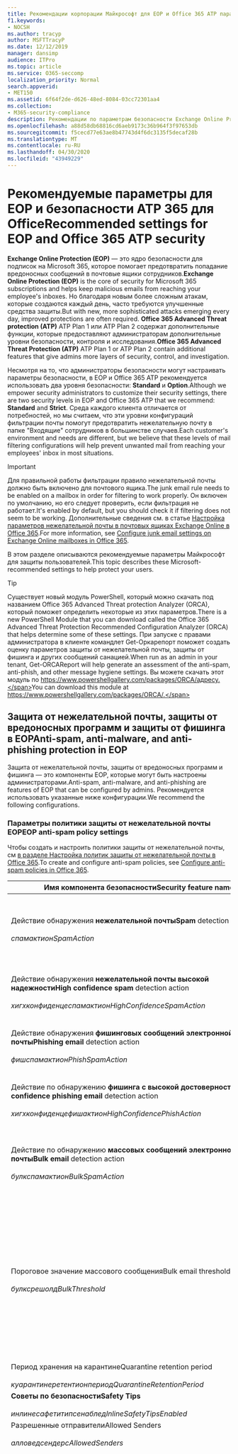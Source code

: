 ```yaml
---
title: Рекомендации корпорации Майкрософт для EOP и Office 365 ATP параметры безопасности, рекомендации, инфраструктура политики отправителей, создание отчетов о сообщениях на основе домена и соответствие, DomainKeys identified mail идентифицированные сообщения, действия, как работает, базовые показатели безопасности, базовые показатели для EOP, базовые показатели для ATP, Setup ATP, Настройка EOP, Настройка ATP, Настройка EOP, Настройка безопасности
f1.keywords:
- NOCSH
ms.author: tracyp
author: MSFTTracyP
ms.date: 12/12/2019
manager: dansimp
audience: ITPro
ms.topic: article
ms.service: O365-seccomp
localization_priority: Normal
search.appverid:
- MET150
ms.assetid: 6f64f2de-d626-48ed-8084-03cc72301aa4
ms.collection:
- M365-security-compliance
description: Рекомендации по параметрам безопасности Exchange Online Protection (EOP) и Advanced Threat protection (ATP) Каковы текущие рекомендации по стандартной защите? Что следует использовать, если требуется более высокий ранг? И какие дополнительные возможности вы получаете, если вы также используете Advanced Threat protection (ATP)?
ms.openlocfilehash: a88d58db68816cd6aeb9173c36b964f3f97653db
ms.sourcegitcommit: f5cecd77e63ae8b47743d4f6dc3135f5decaf28b
ms.translationtype: MT
ms.contentlocale: ru-RU
ms.lasthandoff: 04/30/2020
ms.locfileid: "43949229"
---
```

# <a name="recommended-settings-for-eop-and-office-365-atp-security"></a><span data-ttu-id="e31e0-106">Рекомендуемые параметры для EOP и безопасности ATP 365 для Office</span><span class="sxs-lookup"><span data-stu-id="e31e0-106">Recommended settings for EOP and Office 365 ATP security</span></span>

<span data-ttu-id="e31e0-107">**Exchange Online Protection (EOP)** — это ядро безопасности для подписок на Microsoft 365, которое помогает предотвратить попадание вредоносных сообщений в почтовые ящики сотрудников.</span><span class="sxs-lookup"><span data-stu-id="e31e0-107">**Exchange Online Protection (EOP)** is the core of security for Microsoft 365 subscriptions and helps keep malicious emails from reaching your employee's inboxes.</span></span> <span data-ttu-id="e31e0-108">Но благодаря новым более сложным атакам, которые создаются каждый день, часто требуются улучшенные средства защиты.</span><span class="sxs-lookup"><span data-stu-id="e31e0-108">But with new, more sophisticated attacks emerging every day, improved protections are often required.</span></span> <span data-ttu-id="e31e0-109">**Office 365 Advanced Threat protection (ATP)** ATP Plan 1 или ATP Plan 2 содержат дополнительные функции, которые предоставляют администраторам дополнительные уровни безопасности, контроля и исследования.</span><span class="sxs-lookup"><span data-stu-id="e31e0-109">**Office 365 Advanced Threat Protection (ATP)** ATP Plan 1 or ATP Plan 2 contain additional features that give admins more layers of security, control, and investigation.</span></span>

<span data-ttu-id="e31e0-110">Несмотря на то, что администраторы безопасности могут настраивать параметры безопасности, в EOP и Office 365 ATP рекомендуется использовать два уровня безопасности: **Standard** и **Option**.</span><span class="sxs-lookup"><span data-stu-id="e31e0-110">Although we empower security administrators to customize their security settings, there are two security levels in EOP and Office 365 ATP that we recommend: **Standard** and **Strict**.</span></span> <span data-ttu-id="e31e0-111">Среда каждого клиента отличается от потребностей, но мы считаем, что эти уровни конфигураций фильтрации почты помогут предотвратить нежелательную почту в папке "Входящие" сотрудников в большинстве случаев.</span><span class="sxs-lookup"><span data-stu-id="e31e0-111">Each customer's environment and needs are different, but we believe that these levels of mail filtering configurations will help prevent unwanted mail from reaching your employees' inbox in most situations.</span></span>

> [!IMPORTANT]
> <span data-ttu-id="e31e0-112">Для правильной работы фильтрации правило нежелательной почты должно быть включено для почтового ящика.</span><span class="sxs-lookup"><span data-stu-id="e31e0-112">The junk email rule needs to be enabled on a mailbox in order for filtering to work properly.</span></span> <span data-ttu-id="e31e0-113">Он включен по умолчанию, но его следует проверить, если фильтрация не работает.</span><span class="sxs-lookup"><span data-stu-id="e31e0-113">It's enabled by default, but you should check it if filtering does not seem to be working.</span></span> <span data-ttu-id="e31e0-114">Дополнительные сведения см. в статье [Настройка параметров нежелательной почты в почтовых ящиках Exchange Online в Office 365](configure-junk-email-settings-on-exo-mailboxes.md).</span><span class="sxs-lookup"><span data-stu-id="e31e0-114">For more information, see [Configure junk email settings on Exchange Online mailboxes in Office 365](configure-junk-email-settings-on-exo-mailboxes.md).</span></span>

<span data-ttu-id="e31e0-115">В этом разделе описываются рекомендуемые параметры Майкрософт для защиты пользователей.</span><span class="sxs-lookup"><span data-stu-id="e31e0-115">This topic describes these Microsoft-recommended settings to help protect your users.</span></span>

> [!TIP]
> <span data-ttu-id="e31e0-116">Существует новый модуль PowerShell, который можно скачать под названием Office 365 Advanced Threat protection Analyzer (ORCA), который поможет определить некоторые из этих параметров.</span><span class="sxs-lookup"><span data-stu-id="e31e0-116">There is a new PowerShell Module that you can download called the Office 365 Advanced Threat Protection Recommended Configuration Analyzer (ORCA) that helps determine some of these settings.</span></span> <span data-ttu-id="e31e0-117">При запуске с правами администратора в клиенте командлет Get-Оркарепорт поможет создать оценку параметров защиты от нежелательной почты, защиты от фишинга и других сообщений санацией.</span><span class="sxs-lookup"><span data-stu-id="e31e0-117">When run as an admin in your tenant, Get-ORCAReport will help generate an assessment of the anti-spam, anti-phish, and other message hygiene settings.</span></span> <span data-ttu-id="e31e0-118">Вы можете скачать этот модуль по https://www.powershellgallery.com/packages/ORCA/адресу.</span><span class="sxs-lookup"><span data-stu-id="e31e0-118">You can download this module at https://www.powershellgallery.com/packages/ORCA/.</span></span>

## <a name="anti-spam-anti-malware-and-anti-phishing-protection-in-eop"></a><span data-ttu-id="e31e0-119">Защита от нежелательной почты, защиты от вредоносных программ и защиты от фишинга в EOP</span><span class="sxs-lookup"><span data-stu-id="e31e0-119">Anti-spam, anti-malware, and anti-phishing protection in EOP</span></span>

<span data-ttu-id="e31e0-120">Защита от нежелательной почты, защиты от вредоносных программ и фишинга — это компоненты EOP, которые могут быть настроены администраторами.</span><span class="sxs-lookup"><span data-stu-id="e31e0-120">Anti-spam, anti-malware, and anti-phishing are features of EOP that can be configured by admins.</span></span> <span data-ttu-id="e31e0-121">Рекомендуется использовать указанные ниже конфигурации.</span><span class="sxs-lookup"><span data-stu-id="e31e0-121">We recommend the following configurations.</span></span>

### <a name="eop-anti-spam-policy-settings"></a><span data-ttu-id="e31e0-122">Параметры политики защиты от нежелательной почты EOP</span><span class="sxs-lookup"><span data-stu-id="e31e0-122">EOP anti-spam policy settings</span></span>

<span data-ttu-id="e31e0-123">Чтобы создать и настроить политики защиты от нежелательной почты, см [в разделе Настройка политик защиты от нежелательной почты в Office 365](configure-your-spam-filter-policies.md).</span><span class="sxs-lookup"><span data-stu-id="e31e0-123">To create and configure anti-spam policies, see [Configure anti-spam policies in Office 365](configure-your-spam-filter-policies.md).</span></span>

|<span data-ttu-id="e31e0-124">Имя компонента безопасности</span><span class="sxs-lookup"><span data-stu-id="e31e0-124">Security feature name</span></span>|<span data-ttu-id="e31e0-125">Standard</span><span class="sxs-lookup"><span data-stu-id="e31e0-125">Standard</span></span>|<span data-ttu-id="e31e0-126">Жестк</span><span class="sxs-lookup"><span data-stu-id="e31e0-126">Strict</span></span>|<span data-ttu-id="e31e0-127">Comment</span><span class="sxs-lookup"><span data-stu-id="e31e0-127">Comment</span></span>|
|---|---|---|---|
|<span data-ttu-id="e31e0-128">Действие обнаружения **нежелательной почты**</span><span class="sxs-lookup"><span data-stu-id="e31e0-128">**Spam** detection action</span></span> <br/><br/> <span data-ttu-id="e31e0-129">_спамактион_</span><span class="sxs-lookup"><span data-stu-id="e31e0-129">_SpamAction_</span></span>|<span data-ttu-id="e31e0-130">**Переместить сообщение в папку "Нежелательная почта"**</span><span class="sxs-lookup"><span data-stu-id="e31e0-130">**Move message to Junk Email folder**</span></span> <br/><br/> `MoveToJmf`|<span data-ttu-id="e31e0-131">**Отправить сообщение на карантин**</span><span class="sxs-lookup"><span data-stu-id="e31e0-131">**Quarantine message**</span></span> <br/><br/> `Quarantine`||
|<span data-ttu-id="e31e0-132">Действие обнаружения **нежелательной почты высокой надежности**</span><span class="sxs-lookup"><span data-stu-id="e31e0-132">**High confidence spam** detection action</span></span> <br/><br/> <span data-ttu-id="e31e0-133">_хигхконфиденцеспамактион_</span><span class="sxs-lookup"><span data-stu-id="e31e0-133">_HighConfidenceSpamAction_</span></span>|<span data-ttu-id="e31e0-134">**Отправить сообщение на карантин**</span><span class="sxs-lookup"><span data-stu-id="e31e0-134">**Quarantine message**</span></span> <br/><br/> `Quarantine`|<span data-ttu-id="e31e0-135">**Отправить сообщение на карантин**</span><span class="sxs-lookup"><span data-stu-id="e31e0-135">**Quarantine message**</span></span> <br/><br/> `Quarantine`||
|<span data-ttu-id="e31e0-136">Действие обнаружения **фишинговых сообщений электронной почты**</span><span class="sxs-lookup"><span data-stu-id="e31e0-136">**Phishing email** detection action</span></span> <br/><br/> <span data-ttu-id="e31e0-137">_фишспамактион_</span><span class="sxs-lookup"><span data-stu-id="e31e0-137">_PhishSpamAction_</span></span>|<span data-ttu-id="e31e0-138">**Отправить сообщение на карантин**</span><span class="sxs-lookup"><span data-stu-id="e31e0-138">**Quarantine message**</span></span> <br/><br/> `Quarantine`|<span data-ttu-id="e31e0-139">**Отправить сообщение на карантин**</span><span class="sxs-lookup"><span data-stu-id="e31e0-139">**Quarantine message**</span></span> <br/><br/> `Quarantine`||
|<span data-ttu-id="e31e0-140">Действие по обнаружению **фишинга с высокой достоверностью**</span><span class="sxs-lookup"><span data-stu-id="e31e0-140">**High confidence phishing email** detection action</span></span> <br/><br/> <span data-ttu-id="e31e0-141">_хигхконфиденцефишактион_</span><span class="sxs-lookup"><span data-stu-id="e31e0-141">_HighConfidencePhishAction_</span></span>|<span data-ttu-id="e31e0-142">**Отправить сообщение на карантин**</span><span class="sxs-lookup"><span data-stu-id="e31e0-142">**Quarantine message**</span></span> <br/><br/> `Quarantine`|<span data-ttu-id="e31e0-143">**Отправить сообщение на карантин**</span><span class="sxs-lookup"><span data-stu-id="e31e0-143">**Quarantine message**</span></span> <br/><br/> `Quarantine`||
|<span data-ttu-id="e31e0-144">Действие по обнаружению **массовых сообщений электронной почты**</span><span class="sxs-lookup"><span data-stu-id="e31e0-144">**Bulk email** detection action</span></span> <br/><br/> <span data-ttu-id="e31e0-145">_булкспамактион_</span><span class="sxs-lookup"><span data-stu-id="e31e0-145">_BulkSpamAction_</span></span>|<span data-ttu-id="e31e0-146">**Переместить сообщение в папку "Нежелательная почта"**</span><span class="sxs-lookup"><span data-stu-id="e31e0-146">**Move message to Junk Email folder**</span></span> <br/><br/> `MoveToJmf`|<span data-ttu-id="e31e0-147">**Отправить сообщение на карантин**</span><span class="sxs-lookup"><span data-stu-id="e31e0-147">**Quarantine message**</span></span> <br/><br/> `Quarantine`||
|<span data-ttu-id="e31e0-148">Пороговое значение массового сообщения</span><span class="sxs-lookup"><span data-stu-id="e31e0-148">Bulk email threshold</span></span> <br/><br/> <span data-ttu-id="e31e0-149">_булксрешолд_</span><span class="sxs-lookup"><span data-stu-id="e31e0-149">_BulkThreshold_</span></span>|<span data-ttu-id="e31e0-150">6 </span><span class="sxs-lookup"><span data-stu-id="e31e0-150">6</span></span>|<span data-ttu-id="e31e0-151">4 </span><span class="sxs-lookup"><span data-stu-id="e31e0-151">4</span></span>|<span data-ttu-id="e31e0-152">Значение по умолчанию в настоящий момент равно 7, но рекомендуется изменить его на 6.</span><span class="sxs-lookup"><span data-stu-id="e31e0-152">The default value is currently 7, but we recommend that you change it to 6.</span></span> <span data-ttu-id="e31e0-153">Дополнительные сведения см. [в статье уровень жалоб (BCL) в Office 365](bulk-complaint-level-values.md).</span><span class="sxs-lookup"><span data-stu-id="e31e0-153">For details, see [Bulk complaint level (BCL) in Office 365](bulk-complaint-level-values.md).</span></span>|
|<span data-ttu-id="e31e0-154">Период хранения на карантине</span><span class="sxs-lookup"><span data-stu-id="e31e0-154">Quarantine retention period</span></span> <br/><br/> <span data-ttu-id="e31e0-155">_куарантинеретентионпериод_</span><span class="sxs-lookup"><span data-stu-id="e31e0-155">_QuarantineRetentionPeriod_</span></span>|<span data-ttu-id="e31e0-156">30 дней</span><span class="sxs-lookup"><span data-stu-id="e31e0-156">30 days</span></span>|<span data-ttu-id="e31e0-157">30 дней</span><span class="sxs-lookup"><span data-stu-id="e31e0-157">30 days</span></span>||
|<span data-ttu-id="e31e0-158">**Советы по безопасности**</span><span class="sxs-lookup"><span data-stu-id="e31e0-158">**Safety Tips**</span></span> <br/><br/> <span data-ttu-id="e31e0-159">_инлинесафетитипсенаблед_</span><span class="sxs-lookup"><span data-stu-id="e31e0-159">_InlineSafetyTipsEnabled_</span></span>|<span data-ttu-id="e31e0-160">Вкл.</span><span class="sxs-lookup"><span data-stu-id="e31e0-160">On</span></span> <br/><br/> `$true`|<span data-ttu-id="e31e0-161">Вкл.</span><span class="sxs-lookup"><span data-stu-id="e31e0-161">On</span></span> <br/><br/> `$true`||
|<span data-ttu-id="e31e0-162">Разрешенные отправители</span><span class="sxs-lookup"><span data-stu-id="e31e0-162">Allowed Senders</span></span> <br/><br/> <span data-ttu-id="e31e0-163">_алловедсендерс_</span><span class="sxs-lookup"><span data-stu-id="e31e0-163">_AllowedSenders_</span></span>|<span data-ttu-id="e31e0-164">Нет</span><span class="sxs-lookup"><span data-stu-id="e31e0-164">None</span></span>|<span data-ttu-id="e31e0-165">Нет</span><span class="sxs-lookup"><span data-stu-id="e31e0-165">None</span></span>||
|<span data-ttu-id="e31e0-166">Допустимые домены отправителей</span><span class="sxs-lookup"><span data-stu-id="e31e0-166">Allowed Sender Domains</span></span> <br/><br/> <span data-ttu-id="e31e0-167">_алловедсендердомаинс_</span><span class="sxs-lookup"><span data-stu-id="e31e0-167">_AllowedSenderDomains_</span></span>|<span data-ttu-id="e31e0-168">Нет</span><span class="sxs-lookup"><span data-stu-id="e31e0-168">None</span></span>|<span data-ttu-id="e31e0-169">Нет</span><span class="sxs-lookup"><span data-stu-id="e31e0-169">None</span></span>|<span data-ttu-id="e31e0-170">Добавление доменов, которым вы владеете (также известными как _обслуживаемые домены_), в список разрешенных отправителей не требуется.</span><span class="sxs-lookup"><span data-stu-id="e31e0-170">Adding domains that you own (also known as _accepted domains_) to the allowed senders list is not required.</span></span> <span data-ttu-id="e31e0-171">На самом деле он считается высоким риском, так как создает возможности для неудачных субъектов, чтобы отправлять вам сообщения, которые в противном случае будут отфильтровать. Используйте [логику подделки](learn-about-spoof-intelligence.md) в центре безопасности & соответствия требованиям на странице **Параметры защиты от нежелательной почты** , чтобы просмотреть всех отправителей, которые подделывать адреса электронной почты отправителя в доменах электронной почты организации или подделывать адреса электронной почты отправителя во внешних доменах.</span><span class="sxs-lookup"><span data-stu-id="e31e0-171">In fact, it's considered high risk since it creates opportunities for bad actors to send you mail that would otherwise be filtered out. Use [spoof intelligence](learn-about-spoof-intelligence.md) in the Security & Compliance Center on the **Anti-spam settings** page to review all senders who are spoofing sender email addresses in your organization's email domains or spoofing sender email addresses in external domains.</span></span>|
|<span data-ttu-id="e31e0-172">Заблокированные отправители</span><span class="sxs-lookup"><span data-stu-id="e31e0-172">Blocked Senders</span></span> <br/><br/> <span data-ttu-id="e31e0-173">_блоккедсендерс_</span><span class="sxs-lookup"><span data-stu-id="e31e0-173">_BlockedSenders_</span></span>|<span data-ttu-id="e31e0-174">Нет</span><span class="sxs-lookup"><span data-stu-id="e31e0-174">None</span></span>|<span data-ttu-id="e31e0-175">Нет</span><span class="sxs-lookup"><span data-stu-id="e31e0-175">None</span></span>||
|<span data-ttu-id="e31e0-176">Заблокированные домены отправителей</span><span class="sxs-lookup"><span data-stu-id="e31e0-176">Blocked Sender Domains</span></span> <br/><br/> <span data-ttu-id="e31e0-177">_блоккедсендердомаинс_</span><span class="sxs-lookup"><span data-stu-id="e31e0-177">_BlockedSenderDomains_</span></span>|<span data-ttu-id="e31e0-178">Нет</span><span class="sxs-lookup"><span data-stu-id="e31e0-178">None</span></span>|<span data-ttu-id="e31e0-179">Нет</span><span class="sxs-lookup"><span data-stu-id="e31e0-179">None</span></span>||
|<span data-ttu-id="e31e0-180">**Включить уведомления пользователя о нежелательной почте**</span><span class="sxs-lookup"><span data-stu-id="e31e0-180">**Enable end-user spam notifications**</span></span> <br/><br/> <span data-ttu-id="e31e0-181">_енаблиндусерспамнотификатионс_</span><span class="sxs-lookup"><span data-stu-id="e31e0-181">_EnableEndUserSpamNotifications_</span></span>|<span data-ttu-id="e31e0-182">Включена</span><span class="sxs-lookup"><span data-stu-id="e31e0-182">Enabled</span></span> <br/><br/> `$true`|<span data-ttu-id="e31e0-183">Включена</span><span class="sxs-lookup"><span data-stu-id="e31e0-183">Enabled</span></span> <br/><br/> `$true`||
|<span data-ttu-id="e31e0-184">**Отправлять уведомления пользователя о нежелательной почте каждые (дн.)**</span><span class="sxs-lookup"><span data-stu-id="e31e0-184">**Send end-user spam notifications every (days)**</span></span> <br/><br/> <span data-ttu-id="e31e0-185">_ендусерспамнотификатионфрекуенци_</span><span class="sxs-lookup"><span data-stu-id="e31e0-185">_EndUserSpamNotificationFrequency_</span></span>|<span data-ttu-id="e31e0-186">за 3 дня;</span><span class="sxs-lookup"><span data-stu-id="e31e0-186">3 days</span></span>|<span data-ttu-id="e31e0-187">за 3 дня;</span><span class="sxs-lookup"><span data-stu-id="e31e0-187">3 days</span></span>||
|<span data-ttu-id="e31e0-188">**Нежелательная почта**</span><span class="sxs-lookup"><span data-stu-id="e31e0-188">**Spam ZAP**</span></span> <br/><br/> <span data-ttu-id="e31e0-189">_спамзапенаблед_</span><span class="sxs-lookup"><span data-stu-id="e31e0-189">_SpamZapEnabled_</span></span>|<span data-ttu-id="e31e0-190">Включена</span><span class="sxs-lookup"><span data-stu-id="e31e0-190">Enabled</span></span> <br/><br/> `$true`|<span data-ttu-id="e31e0-191">Включена</span><span class="sxs-lookup"><span data-stu-id="e31e0-191">Enabled</span></span> <br/><br/> `$true`||
|<span data-ttu-id="e31e0-192">**Фишинг ZAP**</span><span class="sxs-lookup"><span data-stu-id="e31e0-192">**Phish ZAP**</span></span> <br/><br/> <span data-ttu-id="e31e0-193">_фишзапенаблед_</span><span class="sxs-lookup"><span data-stu-id="e31e0-193">_PhishZapEnabled_</span></span>|<span data-ttu-id="e31e0-194">Включена</span><span class="sxs-lookup"><span data-stu-id="e31e0-194">Enabled</span></span> <br/><br/> `$true`|<span data-ttu-id="e31e0-195">Включена</span><span class="sxs-lookup"><span data-stu-id="e31e0-195">Enabled</span></span> <br/><br/> `$true`||
|<span data-ttu-id="e31e0-196">_маркасспамбулкмаил_</span><span class="sxs-lookup"><span data-stu-id="e31e0-196">_MarkAsSpamBulkMail_</span></span>|<span data-ttu-id="e31e0-197">Вкл.</span><span class="sxs-lookup"><span data-stu-id="e31e0-197">On</span></span>|<span data-ttu-id="e31e0-198">Вкл.</span><span class="sxs-lookup"><span data-stu-id="e31e0-198">On</span></span>|<span data-ttu-id="e31e0-199">Этот параметр доступен только в PowerShell.</span><span class="sxs-lookup"><span data-stu-id="e31e0-199">This setting is only available in PowerShell.</span></span>|

<span data-ttu-id="e31e0-200">В политиках защиты от нежелательной почты можно использовать несколько дополнительных параметров расширенного фильтра нежелательной почты.</span><span class="sxs-lookup"><span data-stu-id="e31e0-200">There are several other Advanced Spam Filter (ASF) settings in anti-spam policies that are in the process of being deprecated.</span></span> <span data-ttu-id="e31e0-201">Дополнительные сведения о временных шкалах для амортизации этих функций будут общаться за пределом этой темы.</span><span class="sxs-lookup"><span data-stu-id="e31e0-201">More information on the timelines for the depreciation of these features will be communicated outside of this topic.</span></span>

<span data-ttu-id="e31e0-202">Рекомендуется **отключить эти параметры ASF** для **стандартных** и **ограниченных** уровней.</span><span class="sxs-lookup"><span data-stu-id="e31e0-202">We recommend that you turn these ASF settings **Off** for both **Standard** and **Strict** levels.</span></span> <span data-ttu-id="e31e0-203">Дополнительные сведения о параметрах ASF приведены [в разделе Advanced спам Filtering (ASF) в Office 365](advanced-spam-filtering-asf-options.md).</span><span class="sxs-lookup"><span data-stu-id="e31e0-203">For more information about ASF settings, see [Advanced Spam Filter (ASF) settings in Office 365](advanced-spam-filtering-asf-options.md).</span></span>

|<span data-ttu-id="e31e0-204">Имя компонента безопасности</span><span class="sxs-lookup"><span data-stu-id="e31e0-204">Security feature name</span></span>|<span data-ttu-id="e31e0-205">Comments</span><span class="sxs-lookup"><span data-stu-id="e31e0-205">Comments</span></span>|
|----|---|
|<span data-ttu-id="e31e0-206">**Ссылки на изображения с удаленными сайтами** (_инкреасескоревисимажелинкс_)</span><span class="sxs-lookup"><span data-stu-id="e31e0-206">**Image links to remote sites** (_IncreaseScoreWithImageLinks_)</span></span>||
|<span data-ttu-id="e31e0-207">**Числовой IP-адрес в URL-адресе** (_инкреасескоревиснумериЦипс_)</span><span class="sxs-lookup"><span data-stu-id="e31e0-207">**Numeric IP address in URL** (_IncreaseScoreWithNumericIps_)</span></span>||
|<span data-ttu-id="e31e0-208">**UL-перенаправление на другой порт** (_инкреасескоревисредиректтусерпорт_)</span><span class="sxs-lookup"><span data-stu-id="e31e0-208">**UL redirect to other port** (_IncreaseScoreWithRedirectToOtherPort_)</span></span>||
|<span data-ttu-id="e31e0-209">**URL-адрес для веб-сайтов BIZ или info** (_инкреасескоревисбизоринфаурлс_)</span><span class="sxs-lookup"><span data-stu-id="e31e0-209">**URL to .biz or .info websites** (_IncreaseScoreWithBizOrInfoUrls_)</span></span>||
|<span data-ttu-id="e31e0-210">**Пустые сообщения** (_маркасспамемптимессажес_)</span><span class="sxs-lookup"><span data-stu-id="e31e0-210">**Empty messages** (_MarkAsSpamEmptyMessages_)</span></span>||
|<span data-ttu-id="e31e0-211">**JavaScript или VBScript в HTML** (_маркасспамжаваскриптинхтмл_)</span><span class="sxs-lookup"><span data-stu-id="e31e0-211">**JavaScript or VBScript in HTML** (_MarkAsSpamJavaScriptInHtml_)</span></span>||
|<span data-ttu-id="e31e0-212">**Теги Frame или IFRAME в HTML** (_маркасспамфрамесинхтмл_)</span><span class="sxs-lookup"><span data-stu-id="e31e0-212">**Frame or IFrame tags in HTML** (_MarkAsSpamFramesInHtml_)</span></span>||
|<span data-ttu-id="e31e0-213">**Теги объекта в HTML** (_маркасспамобжекттагсинхтмл_)</span><span class="sxs-lookup"><span data-stu-id="e31e0-213">**Object tags in HTML** (_MarkAsSpamObjectTagsInHtml_)</span></span>||
|<span data-ttu-id="e31e0-214">**Внедрение тегов в HTML** (_маркасспамембедтагсинхтмл_)</span><span class="sxs-lookup"><span data-stu-id="e31e0-214">**Embed tags in HTML** (_MarkAsSpamEmbedTagsInHtml_)</span></span>||
|<span data-ttu-id="e31e0-215">**Теги форм в HTML** (_маркасспамформтагсинхтмл_)</span><span class="sxs-lookup"><span data-stu-id="e31e0-215">**Form tags in HTML** (_MarkAsSpamFormTagsInHtml_)</span></span>||
|<span data-ttu-id="e31e0-216">**Ошибки на веб-сайте в HTML** (_маркасспамвеббугсинхтмл_)</span><span class="sxs-lookup"><span data-stu-id="e31e0-216">**Web bugs in HTML** (_MarkAsSpamWebBugsInHtml_)</span></span>||
|<span data-ttu-id="e31e0-217">**Применение списка конфиденциальных слов** (_маркасспамсенситивевордлист_)</span><span class="sxs-lookup"><span data-stu-id="e31e0-217">**Apply sensitive word list** (_MarkAsSpamSensitiveWordList_)</span></span>||
|<span data-ttu-id="e31e0-218">**Запись SPF: неисправность жесткого диска** (_маркасспамспфрекордхардфаил_)</span><span class="sxs-lookup"><span data-stu-id="e31e0-218">**SPF record: hard fail** (_MarkAsSpamSpfRecordHardFail_)</span></span>||
|<span data-ttu-id="e31e0-219">**Фильтрация кодов отправителя: неисправность** (_маркасспамфромаддрессаусфаил_)</span><span class="sxs-lookup"><span data-stu-id="e31e0-219">**Conditional Sender ID filtering: hard fail** (_MarkAsSpamFromAddressAuthFail_)</span></span>||
|<span data-ttu-id="e31e0-220">**Рассеивание отчета о недоставке** (_маркасспамндрбаккскаттер_)</span><span class="sxs-lookup"><span data-stu-id="e31e0-220">**NDR backscatter** (_MarkAsSpamNdrBackscatter_)</span></span>||

#### <a name="eop-outbound-spam-policy-settings"></a><span data-ttu-id="e31e0-221">Параметры политики исходящей нежелательной почты EOP</span><span class="sxs-lookup"><span data-stu-id="e31e0-221">EOP outbound spam policy settings</span></span>

<span data-ttu-id="e31e0-222">Чтобы создать и настроить политики нежелательной почты, см [в разделе Настройка фильтрации исходящих нежелательной почты в Office 365](configure-the-outbound-spam-policy.md).</span><span class="sxs-lookup"><span data-stu-id="e31e0-222">To create and configure outbound spam policies, see [Configure outbound spam filtering in Office 365](configure-the-outbound-spam-policy.md).</span></span>

|<span data-ttu-id="e31e0-223">Имя компонента безопасности</span><span class="sxs-lookup"><span data-stu-id="e31e0-223">Security feature name</span></span>|<span data-ttu-id="e31e0-224">Standard</span><span class="sxs-lookup"><span data-stu-id="e31e0-224">Standard</span></span>|<span data-ttu-id="e31e0-225">Жестк</span><span class="sxs-lookup"><span data-stu-id="e31e0-225">Strict</span></span>|<span data-ttu-id="e31e0-226">Comment</span><span class="sxs-lookup"><span data-stu-id="e31e0-226">Comment</span></span>|
|---|---|---|---|
|<span data-ttu-id="e31e0-227">**Максимальное количество получателей на одного пользователя: внешнее почасовое ограничение**</span><span class="sxs-lookup"><span data-stu-id="e31e0-227">**Maximum number of recipients per user: External hourly limit**</span></span> <br/><br/> <span data-ttu-id="e31e0-228">_реЦипиентлимитекстерналперхаур_</span><span class="sxs-lookup"><span data-stu-id="e31e0-228">_RecipientLimitExternalPerHour_</span></span>|<span data-ttu-id="e31e0-229">500</span><span class="sxs-lookup"><span data-stu-id="e31e0-229">500</span></span>|<span data-ttu-id="e31e0-230">400</span><span class="sxs-lookup"><span data-stu-id="e31e0-230">400</span></span>||
|<span data-ttu-id="e31e0-231">**Максимальное количество получателей на одного пользователя: внутреннее почасовое ограничение**</span><span class="sxs-lookup"><span data-stu-id="e31e0-231">**Maximum number of recipients per user: Internal hourly limit**</span></span> <br/><br/> <span data-ttu-id="e31e0-232">_реЦипиентлимитинтерналперхаур_</span><span class="sxs-lookup"><span data-stu-id="e31e0-232">_RecipientLimitInternalPerHour_</span></span>|<span data-ttu-id="e31e0-233">1000</span><span class="sxs-lookup"><span data-stu-id="e31e0-233">1000</span></span>|<span data-ttu-id="e31e0-234">800</span><span class="sxs-lookup"><span data-stu-id="e31e0-234">800</span></span>||
|<span data-ttu-id="e31e0-235">**Максимальное количество получателей на одного пользователя: ежедневное ограничение**</span><span class="sxs-lookup"><span data-stu-id="e31e0-235">**Maximum number of recipients per user: Daily limit**</span></span> <br/><br/> <span data-ttu-id="e31e0-236">_реЦипиентлимитпердай_</span><span class="sxs-lookup"><span data-stu-id="e31e0-236">_RecipientLimitPerDay_</span></span>|<span data-ttu-id="e31e0-237">1000</span><span class="sxs-lookup"><span data-stu-id="e31e0-237">1000</span></span>|<span data-ttu-id="e31e0-238">800</span><span class="sxs-lookup"><span data-stu-id="e31e0-238">800</span></span>||
|<span data-ttu-id="e31e0-239">**Действие при превышении пользователем предельных значений**</span><span class="sxs-lookup"><span data-stu-id="e31e0-239">**Action when a user exceeds the limits**</span></span> <br/><br/> <span data-ttu-id="e31e0-240">_актионвхенсрешолдреачед_</span><span class="sxs-lookup"><span data-stu-id="e31e0-240">_ActionWhenThresholdReached_</span></span>|<span data-ttu-id="e31e0-241">**Запретить пользователю отправлять почту**</span><span class="sxs-lookup"><span data-stu-id="e31e0-241">**Restrict the user from sending mail**</span></span> <br/><br/> `BlockUser`|<span data-ttu-id="e31e0-242">**Запретить пользователю отправлять почту**</span><span class="sxs-lookup"><span data-stu-id="e31e0-242">**Restrict the user from sending mail**</span></span> <br/><br/> `BlockUser`||

### <a name="eop-anti-malware-policy-settings"></a><span data-ttu-id="e31e0-243">Параметры политики защиты от вредоносных программ EOP</span><span class="sxs-lookup"><span data-stu-id="e31e0-243">EOP anti-malware policy settings</span></span>

<span data-ttu-id="e31e0-244">Чтобы создать и настроить политики защиты от вредоносных программ, ознакомьтесь со статьей [Настройка политик защиты от вредоносных программ в Office 365](configure-anti-malware-policies.md).</span><span class="sxs-lookup"><span data-stu-id="e31e0-244">To create and configure anti-malware policies, see [Configure anti-malware policies in Office 365](configure-anti-malware-policies.md).</span></span>

|<span data-ttu-id="e31e0-245">Имя компонента безопасности</span><span class="sxs-lookup"><span data-stu-id="e31e0-245">Security feature name</span></span>|<span data-ttu-id="e31e0-246">Standard</span><span class="sxs-lookup"><span data-stu-id="e31e0-246">Standard</span></span>|<span data-ttu-id="e31e0-247">Жестк</span><span class="sxs-lookup"><span data-stu-id="e31e0-247">Strict</span></span>|<span data-ttu-id="e31e0-248">Comment</span><span class="sxs-lookup"><span data-stu-id="e31e0-248">Comment</span></span>|
|---|---|---|---|
|<span data-ttu-id="e31e0-249">**Хотите ли вы уведомлять получателей, если их сообщения помещены в карантин?**</span><span class="sxs-lookup"><span data-stu-id="e31e0-249">**Do you want to notify recipients if their messages are quarantined?**</span></span> <br/><br/> <span data-ttu-id="e31e0-250">_Действие_</span><span class="sxs-lookup"><span data-stu-id="e31e0-250">_Action_</span></span>|<span data-ttu-id="e31e0-251">Нет</span><span class="sxs-lookup"><span data-stu-id="e31e0-251">No</span></span> <br/><br/> <span data-ttu-id="e31e0-252">_DeleteMessage_</span><span class="sxs-lookup"><span data-stu-id="e31e0-252">_DeleteMessage_</span></span>|<span data-ttu-id="e31e0-253">Нет</span><span class="sxs-lookup"><span data-stu-id="e31e0-253">No</span></span> <br/><br/> <span data-ttu-id="e31e0-254">_DeleteMessage_</span><span class="sxs-lookup"><span data-stu-id="e31e0-254">_DeleteMessage_</span></span>|<span data-ttu-id="e31e0-255">Если во вложении электронной почты обнаружены вредоносные программы, сообщение помещается в карантин и может быть запущено только администратором.</span><span class="sxs-lookup"><span data-stu-id="e31e0-255">If malware is detected in an email attachment, the message is quarantined and can be released only by an admin.</span></span>|
|<span data-ttu-id="e31e0-256">**Фильтр типов вложений Common**</span><span class="sxs-lookup"><span data-stu-id="e31e0-256">**Common Attachment Types Filter**</span></span> <br/><br/> <span data-ttu-id="e31e0-257">_енаблефилефилтер_</span><span class="sxs-lookup"><span data-stu-id="e31e0-257">_EnableFileFilter_</span></span>|<span data-ttu-id="e31e0-258">Вкл.</span><span class="sxs-lookup"><span data-stu-id="e31e0-258">On</span></span> <br/><br/> `$true`|<span data-ttu-id="e31e0-259">Вкл.</span><span class="sxs-lookup"><span data-stu-id="e31e0-259">On</span></span> <br/><br/> `$true`|<span data-ttu-id="e31e0-260">Этот параметр позволяет поместить в карантин сообщения, содержащие исполняемые файлы, на основе типа файлов, независимо от содержимого вложения.</span><span class="sxs-lookup"><span data-stu-id="e31e0-260">This setting quarantines messages that contain executable attachments based on file type, regardless of the attachment content.</span></span>|
|<span data-ttu-id="e31e0-261">**Автоматическое удаление вредоносных программ с нулевым временем**</span><span class="sxs-lookup"><span data-stu-id="e31e0-261">**Malware Zero-hour Auto Purge**</span></span> <br/><br/> <span data-ttu-id="e31e0-262">_запенаблед_</span><span class="sxs-lookup"><span data-stu-id="e31e0-262">_ZapEnabled_</span></span>|<span data-ttu-id="e31e0-263">Вкл.</span><span class="sxs-lookup"><span data-stu-id="e31e0-263">On</span></span> <br/><br/> `$true`|<span data-ttu-id="e31e0-264">Вкл.</span><span class="sxs-lookup"><span data-stu-id="e31e0-264">On</span></span> <br/><br/> `$true`||
|<span data-ttu-id="e31e0-265">**Уведомление внутренних отправителей о** недоставленном сообщении</span><span class="sxs-lookup"><span data-stu-id="e31e0-265">**Notify internal senders** of the undelivered message</span></span> <br/><br/> <span data-ttu-id="e31e0-266">_енаблеинтерналсендернотификатионс_</span><span class="sxs-lookup"><span data-stu-id="e31e0-266">_EnableInternalSenderNotifications_</span></span>|<span data-ttu-id="e31e0-267">Отключено</span><span class="sxs-lookup"><span data-stu-id="e31e0-267">Disabled</span></span> <br/><br/> `$false`|<span data-ttu-id="e31e0-268">Отключено</span><span class="sxs-lookup"><span data-stu-id="e31e0-268">Disabled</span></span> <br/><br/> `$false`||
|<span data-ttu-id="e31e0-269">**Уведомление внешних отправителей** о недоставленном сообщении</span><span class="sxs-lookup"><span data-stu-id="e31e0-269">**Notify external senders** of the undelivered message</span></span> <br/><br/> <span data-ttu-id="e31e0-270">_енабликстерналсендернотификатионс_</span><span class="sxs-lookup"><span data-stu-id="e31e0-270">_EnableExternalSenderNotifications_</span></span>|<span data-ttu-id="e31e0-271">Отключено</span><span class="sxs-lookup"><span data-stu-id="e31e0-271">Disabled</span></span> <br/><br/> `$false`|<span data-ttu-id="e31e0-272">Отключено</span><span class="sxs-lookup"><span data-stu-id="e31e0-272">Disabled</span></span> <br/><br/> `$false`||

### <a name="eop-default-anti-phishing-policy-settings"></a><span data-ttu-id="e31e0-273">Параметры политики защиты от фишинга по умолчанию EOP</span><span class="sxs-lookup"><span data-stu-id="e31e0-273">EOP default anti-phishing policy settings</span></span>

<span data-ttu-id="e31e0-274">Чтобы настроить эти параметры, ознакомьтесь со статьей [Настройка политик защиты от фишинга в EOP](configure-anti-phishing-policies-eop.md).</span><span class="sxs-lookup"><span data-stu-id="e31e0-274">To configure these settings, see [Configure anti-phishing policies in EOP](configure-anti-phishing-policies-eop.md).</span></span>

|<span data-ttu-id="e31e0-275">Имя компонента безопасности</span><span class="sxs-lookup"><span data-stu-id="e31e0-275">Security feature name</span></span>|<span data-ttu-id="e31e0-276">Standard</span><span class="sxs-lookup"><span data-stu-id="e31e0-276">Standard</span></span>|<span data-ttu-id="e31e0-277">Жестк</span><span class="sxs-lookup"><span data-stu-id="e31e0-277">Strict</span></span>|<span data-ttu-id="e31e0-278">Comment</span><span class="sxs-lookup"><span data-stu-id="e31e0-278">Comment</span></span>|
|---|---|---|---|
|<span data-ttu-id="e31e0-279">**Включение защиты от спуфинга**</span><span class="sxs-lookup"><span data-stu-id="e31e0-279">**Enable anti-spoofing protection**</span></span> <br/><br/> <span data-ttu-id="e31e0-280">_енаблеантиспуфенфорцемент_</span><span class="sxs-lookup"><span data-stu-id="e31e0-280">_EnableAntispoofEnforcement_</span></span>|<span data-ttu-id="e31e0-281">Вкл.</span><span class="sxs-lookup"><span data-stu-id="e31e0-281">On</span></span> <br/><br/> `$true`|<span data-ttu-id="e31e0-282">Вкл.</span><span class="sxs-lookup"><span data-stu-id="e31e0-282">On</span></span> <br/><br/> `$true`||
|<span data-ttu-id="e31e0-283">**Включить отправителя, не прошедшие проверку подлинности**</span><span class="sxs-lookup"><span data-stu-id="e31e0-283">**Enable Unauthenticated Sender**</span></span> <br/><br/> <span data-ttu-id="e31e0-284">_енаблеунаусентикатедсендер_</span><span class="sxs-lookup"><span data-stu-id="e31e0-284">_EnableUnauthenticatedSender_</span></span>|<span data-ttu-id="e31e0-285">Вкл.</span><span class="sxs-lookup"><span data-stu-id="e31e0-285">On</span></span> <br/><br/> `$true`|<span data-ttu-id="e31e0-286">Вкл.</span><span class="sxs-lookup"><span data-stu-id="e31e0-286">On</span></span> <br/><br/> `$true`|<span data-ttu-id="e31e0-287">Добавляет вопросительный знак (?) в фотографию отправителя в Outlook для неопределенных поддельных отправителей.</span><span class="sxs-lookup"><span data-stu-id="e31e0-287">Adds a question mark (?) to the sender's photo in Outlook for unidentified spoofed senders.</span></span> <span data-ttu-id="e31e0-288">Дополнительные сведения см в разделе [Параметры подделки в политиках защиты от фишинга](set-up-anti-phishing-policies.md).</span><span class="sxs-lookup"><span data-stu-id="e31e0-288">For more information, see [Spoof settings in anti-phishing policies](set-up-anti-phishing-policies.md).</span></span>|
|<span data-ttu-id="e31e0-289">**Если сообщение электронной почты отправлено пользователем, который не может подменить ваш домен**</span><span class="sxs-lookup"><span data-stu-id="e31e0-289">**If email is sent by someone who's not allowed to spoof your domain**</span></span> <br/><br/> <span data-ttu-id="e31e0-290">_аусентикатионфаилактион_</span><span class="sxs-lookup"><span data-stu-id="e31e0-290">_AuthenticationFailAction_</span></span>|<span data-ttu-id="e31e0-291">**Перемещение сообщения в папки "Нежелательная почта" получателей**</span><span class="sxs-lookup"><span data-stu-id="e31e0-291">**Move message to the recipients' Junk Email folders**</span></span> <br/><br/> `MoveToJmf`|<span data-ttu-id="e31e0-292">**Помещать сообщение в карантин**</span><span class="sxs-lookup"><span data-stu-id="e31e0-292">**Quarantine the message**</span></span> <br/><br/> `Quarantine`|<span data-ttu-id="e31e0-293">Это относится к заблокированным отправителям в [аналитике подделки](learn-about-spoof-intelligence.md).</span><span class="sxs-lookup"><span data-stu-id="e31e0-293">This applies to blocked senders in [spoof intelligence](learn-about-spoof-intelligence.md).</span></span>|

## <a name="office-365-advanced-threat-protection-security"></a><span data-ttu-id="e31e0-294">Безопасность Advanced Threat Protection в Office 365</span><span class="sxs-lookup"><span data-stu-id="e31e0-294">Office 365 Advanced Threat Protection security</span></span>

<span data-ttu-id="e31e0-295">Дополнительные преимущества для обеспечения безопасности возникают при использовании подписки на Office 365 Advanced Threat protection (ATP).</span><span class="sxs-lookup"><span data-stu-id="e31e0-295">Additional security benefits come with an Office 365 Advanced Threat Protection (ATP) subscription.</span></span> <span data-ttu-id="e31e0-296">Последние новости и сведения можно узнать [в статье Office 365 ATP](whats-new-in-office-365-atp.md).</span><span class="sxs-lookup"><span data-stu-id="e31e0-296">For the latest news and information, you can see [What's new in Office 365 ATP](whats-new-in-office-365-atp.md).</span></span>

<span data-ttu-id="e31e0-297">Пакет Office 365 ATP включает политики безопасных вложений и безопасных ссылок для предотвращения доставки электронной почты с потенциально вредоносными вложениями, а также для предотвращения щелчка потенциально небезопасных URL-адресов.</span><span class="sxs-lookup"><span data-stu-id="e31e0-297">Office 365 ATP includes the Safe Attachment and Safe Links policies to prevent email with potentially malicious attachments from being delivered, and to keep users from clicking potentially unsafe URLs.</span></span>

> [!IMPORTANT]
> <span data-ttu-id="e31e0-298">Расширенная защита от фишинга является одним из преимуществ подписки на Office 365 ATP.</span><span class="sxs-lookup"><span data-stu-id="e31e0-298">Advanced anti-phishing is one of the benefits of an Office 365 ATP subscription.</span></span> <span data-ttu-id="e31e0-299">Хотя она включена по умолчанию, ***необходимо*** настроить по крайней мере одну политику защиты от фишинга, прежде чем можно будет начать фильтрацию почты.</span><span class="sxs-lookup"><span data-stu-id="e31e0-299">Although it's enabled by default, you ***must*** configure at least one anti-phishing policy before it can start filtering mail.</span></span> <span data-ttu-id="e31e0-300">Если вы не настраиваете политики защиты от фишинга, пользователи могут получать опасные сообщения.</span><span class="sxs-lookup"><span data-stu-id="e31e0-300">Forgetting to configure anti-phishing policies could exposes users to risky emails.</span></span> <span data-ttu-id="e31e0-301">Не забудьте настроить политики защиты от фишинга после добавления подписки на Office 365 ATP.</span><span class="sxs-lookup"><span data-stu-id="e31e0-301">Be sure to configure your anti-phishing policies after you add an Office 365 ATP subscription.</span></span>

<span data-ttu-id="e31e0-302">Если вы добавили подписку на Office 365 ATP на свой EOP, настройте указанные ниже конфигурации.</span><span class="sxs-lookup"><span data-stu-id="e31e0-302">If you've added an Office 365 ATP subscription to your EOP, set the following configurations.</span></span>

### <a name="office-atp-anti-phishing-policy-settings"></a><span data-ttu-id="e31e0-303">Параметры политики защиты от фишинга для Office ATP</span><span class="sxs-lookup"><span data-stu-id="e31e0-303">Office ATP anti-phishing policy settings</span></span>

<span data-ttu-id="e31e0-304">Клиенты EOP получают базовые функции защиты от фишинга, описанные ранее, но Office 365 ATP содержит больше функций и элементов управления, которые помогают предотвращать, обнаруживать и устранять атаки.</span><span class="sxs-lookup"><span data-stu-id="e31e0-304">EOP customers get basic anti-phishing as previously described, but Office 365 ATP includes more features and control to help prevent, detect, and remediate against attacks.</span></span> <span data-ttu-id="e31e0-305">Чтобы создать и настроить эти политики, ознакомьтесь со статьей [Настройка политик защиты от фишинга ATP в Office 365](configure-atp-anti-phishing-policies.md).</span><span class="sxs-lookup"><span data-stu-id="e31e0-305">To create and configure these policies, see [Configure ATP anti-phishing policies in Office 365](configure-atp-anti-phishing-policies.md).</span></span>

|<span data-ttu-id="e31e0-306">Имя компонента безопасности олицетворения</span><span class="sxs-lookup"><span data-stu-id="e31e0-306">Impersonation security feature name</span></span>|<span data-ttu-id="e31e0-307">Standard</span><span class="sxs-lookup"><span data-stu-id="e31e0-307">Standard</span></span>|<span data-ttu-id="e31e0-308">Жестк</span><span class="sxs-lookup"><span data-stu-id="e31e0-308">Strict</span></span>|<span data-ttu-id="e31e0-309">Comment</span><span class="sxs-lookup"><span data-stu-id="e31e0-309">Comment</span></span>|
|---------|---------|---------|---------|
|<span data-ttu-id="e31e0-310">(Изменение политики олицетворения) Добавление пользователей для защиты</span><span class="sxs-lookup"><span data-stu-id="e31e0-310">(Edit impersonation policy) Add users to protect</span></span>|<span data-ttu-id="e31e0-311">Вкл.</span><span class="sxs-lookup"><span data-stu-id="e31e0-311">On</span></span>|<span data-ttu-id="e31e0-312">Вкл.</span><span class="sxs-lookup"><span data-stu-id="e31e0-312">On</span></span>|<span data-ttu-id="e31e0-313">Зависит от вашей организации, но мы рекомендуем добавлять пользователей в ключевые роли.</span><span class="sxs-lookup"><span data-stu-id="e31e0-313">Depends on your organization, but we recommend adding users in key roles.</span></span> <span data-ttu-id="e31e0-314">Это может быть ваш исполнитель, финансовый директор, а также другие старшие руководители.</span><span class="sxs-lookup"><span data-stu-id="e31e0-314">Internally, these might be your CEO, CFO, and other senior leaders.</span></span> <span data-ttu-id="e31e0-315">Они могут включать в себя участников Совета или ваших директоров.</span><span class="sxs-lookup"><span data-stu-id="e31e0-315">Externally, these could include council members or your board of directors.</span></span>|
|<span data-ttu-id="e31e0-316">(Изменение политики олицетворения) Автоматически включать домены, которыми я хочу</span><span class="sxs-lookup"><span data-stu-id="e31e0-316">(Edit impersonation policy) Automatically include the domains I own</span></span>|<span data-ttu-id="e31e0-317">Вкл.</span><span class="sxs-lookup"><span data-stu-id="e31e0-317">On</span></span>|<span data-ttu-id="e31e0-318">Вкл.</span><span class="sxs-lookup"><span data-stu-id="e31e0-318">On</span></span>||
|<span data-ttu-id="e31e0-319">(Изменение политики олицетворения) Включить настраиваемые домены</span><span class="sxs-lookup"><span data-stu-id="e31e0-319">(Edit impersonation policy) Include custom domains</span></span>|<span data-ttu-id="e31e0-320">Вкл.</span><span class="sxs-lookup"><span data-stu-id="e31e0-320">On</span></span>|<span data-ttu-id="e31e0-321">Вкл.</span><span class="sxs-lookup"><span data-stu-id="e31e0-321">On</span></span>|<span data-ttu-id="e31e0-322">Зависит от вашей организации, но мы рекомендуем добавлять домены, которые вы не владеете.</span><span class="sxs-lookup"><span data-stu-id="e31e0-322">Depends on your organization, but we recommend adding domains you interact with most that you don't own.</span></span>|
|<span data-ttu-id="e31e0-323">Если пользователь отправляет сообщение электронной почты с помощью указанного олицетворяемого пользователя</span><span class="sxs-lookup"><span data-stu-id="e31e0-323">If email is sent by an impersonated user you specified</span></span>|<span data-ttu-id="e31e0-324">Помещать сообщение в карантин</span><span class="sxs-lookup"><span data-stu-id="e31e0-324">Quarantine the message</span></span>|<span data-ttu-id="e31e0-325">Помещать сообщение в карантин</span><span class="sxs-lookup"><span data-stu-id="e31e0-325">Quarantine the message</span></span>||
|<span data-ttu-id="e31e0-326">Если вы указали сообщение электронной почты с помощью указанного олицетворяемого домена</span><span class="sxs-lookup"><span data-stu-id="e31e0-326">If email is sent by an impersonated domain you specified</span></span>|<span data-ttu-id="e31e0-327">Помещать сообщение в карантин</span><span class="sxs-lookup"><span data-stu-id="e31e0-327">Quarantine the message</span></span>|<span data-ttu-id="e31e0-328">Помещать сообщение в карантин</span><span class="sxs-lookup"><span data-stu-id="e31e0-328">Quarantine the message</span></span>||
|<span data-ttu-id="e31e0-329">Показывать подсказку для олицетворенных пользователей</span><span class="sxs-lookup"><span data-stu-id="e31e0-329">Show tip for impersonated users</span></span>|<span data-ttu-id="e31e0-330">Вкл.</span><span class="sxs-lookup"><span data-stu-id="e31e0-330">On</span></span>|<span data-ttu-id="e31e0-331">Вкл.</span><span class="sxs-lookup"><span data-stu-id="e31e0-331">On</span></span>||
|<span data-ttu-id="e31e0-332">Показывать подсказку для олицетворенных доменов</span><span class="sxs-lookup"><span data-stu-id="e31e0-332">Show tip for impersonated domains</span></span>|<span data-ttu-id="e31e0-333">Вкл.</span><span class="sxs-lookup"><span data-stu-id="e31e0-333">On</span></span>|<span data-ttu-id="e31e0-334">Вкл.</span><span class="sxs-lookup"><span data-stu-id="e31e0-334">On</span></span>||
|<span data-ttu-id="e31e0-335">Показывать подсказку для нестандартных символов</span><span class="sxs-lookup"><span data-stu-id="e31e0-335">Show tip for unusual characters</span></span>|<span data-ttu-id="e31e0-336">Вкл.</span><span class="sxs-lookup"><span data-stu-id="e31e0-336">On</span></span>|<span data-ttu-id="e31e0-337">Вкл.</span><span class="sxs-lookup"><span data-stu-id="e31e0-337">On</span></span>||
|<span data-ttu-id="e31e0-338">Включение службы аналитики почтовых ящиков</span><span class="sxs-lookup"><span data-stu-id="e31e0-338">Enable Mailbox intelligence</span></span>|<span data-ttu-id="e31e0-339">Вкл.</span><span class="sxs-lookup"><span data-stu-id="e31e0-339">On</span></span>|<span data-ttu-id="e31e0-340">Вкл.</span><span class="sxs-lookup"><span data-stu-id="e31e0-340">On</span></span>||
|<span data-ttu-id="e31e0-341">Включение защиты от олицетворения на основе логики операций с почтовыми ящиками</span><span class="sxs-lookup"><span data-stu-id="e31e0-341">Enable Mailbox intelligence based impersonation protection</span></span>|<span data-ttu-id="e31e0-342">Вкл.</span><span class="sxs-lookup"><span data-stu-id="e31e0-342">On</span></span>|<span data-ttu-id="e31e0-343">Вкл.</span><span class="sxs-lookup"><span data-stu-id="e31e0-343">On</span></span>||
|<span data-ttu-id="e31e0-344">Если пользователь, защищенный службой аналитики почтовых ящиков, отправляет сообщение электронной почты с помощью олицетворяемого пользователя</span><span class="sxs-lookup"><span data-stu-id="e31e0-344">If email is sent by an impersonated user protected by mailbox intelligence</span></span>|<span data-ttu-id="e31e0-345">Перемещение сообщения в папки "Нежелательная почта" получателей</span><span class="sxs-lookup"><span data-stu-id="e31e0-345">Move message to the recipients' Junk Email folders</span></span>|<span data-ttu-id="e31e0-346">Помещать сообщение в карантин</span><span class="sxs-lookup"><span data-stu-id="e31e0-346">Quarantine the message</span></span>||
|<span data-ttu-id="e31e0-347">(Изменение политики олицетворения) Добавление надежных отправителей и доменов</span><span class="sxs-lookup"><span data-stu-id="e31e0-347">(Edit impersonation policy) Add trusted senders and domains</span></span>|<span data-ttu-id="e31e0-348">Нет</span><span class="sxs-lookup"><span data-stu-id="e31e0-348">None</span></span>|<span data-ttu-id="e31e0-349">Нет</span><span class="sxs-lookup"><span data-stu-id="e31e0-349">None</span></span>|<span data-ttu-id="e31e0-350">Зависит от вашей организации, но мы рекомендуем добавлять пользователей или домены, которые неправильно помечаются как фишинг из-за отсутствия личных настроек, а не других фильтров.</span><span class="sxs-lookup"><span data-stu-id="e31e0-350">Depends on your organization, but we recommend adding users or domains that incorrectly get marked as phish due to impersonation only and not other filters.</span></span>|

|<span data-ttu-id="e31e0-351">Имя компонента безопасности подделки</span><span class="sxs-lookup"><span data-stu-id="e31e0-351">Spoof security feature name</span></span>|<span data-ttu-id="e31e0-352">Standard</span><span class="sxs-lookup"><span data-stu-id="e31e0-352">Standard</span></span>|<span data-ttu-id="e31e0-353">Жестк</span><span class="sxs-lookup"><span data-stu-id="e31e0-353">Strict</span></span>|<span data-ttu-id="e31e0-354">Comment</span><span class="sxs-lookup"><span data-stu-id="e31e0-354">Comment</span></span>|
|---------|---------|---------|---------|
|<span data-ttu-id="e31e0-355">Включение защиты от спуфинга</span><span class="sxs-lookup"><span data-stu-id="e31e0-355">Enable anti-spoofing protection</span></span>|<span data-ttu-id="e31e0-356">Вкл.</span><span class="sxs-lookup"><span data-stu-id="e31e0-356">On</span></span>|<span data-ttu-id="e31e0-357">Вкл.</span><span class="sxs-lookup"><span data-stu-id="e31e0-357">On</span></span>||
|<span data-ttu-id="e31e0-358">Включение отправителя, не прошедших проверку подлинности (маркировка)</span><span class="sxs-lookup"><span data-stu-id="e31e0-358">Enable Unauthenticated Sender (tagging)</span></span>|<span data-ttu-id="e31e0-359">Вкл.</span><span class="sxs-lookup"><span data-stu-id="e31e0-359">On</span></span>|<span data-ttu-id="e31e0-360">Вкл.</span><span class="sxs-lookup"><span data-stu-id="e31e0-360">On</span></span>||
|<span data-ttu-id="e31e0-361">Если сообщение электронной почты отправлено пользователем, который не может подменить ваш домен</span><span class="sxs-lookup"><span data-stu-id="e31e0-361">If email is sent by someone who's not allowed to spoof your domain</span></span>|<span data-ttu-id="e31e0-362">Перемещение сообщения в папки "Нежелательная почта" получателей</span><span class="sxs-lookup"><span data-stu-id="e31e0-362">Move message to the recipients' Junk Email folders</span></span>|<span data-ttu-id="e31e0-363">Помещать сообщение в карантин</span><span class="sxs-lookup"><span data-stu-id="e31e0-363">Quarantine the message</span></span>||

#### <a name="impersonation-settings-in-atp-anti-phishing-policies"></a><span data-ttu-id="e31e0-364">Параметры олицетворения в политиках защиты от фишинга ATP</span><span class="sxs-lookup"><span data-stu-id="e31e0-364">Impersonation settings in ATP anti-phishing policies</span></span>

|<span data-ttu-id="e31e0-365">Имя компонента безопасности</span><span class="sxs-lookup"><span data-stu-id="e31e0-365">Security feature name</span></span>|<span data-ttu-id="e31e0-366">Standard</span><span class="sxs-lookup"><span data-stu-id="e31e0-366">Standard</span></span>|<span data-ttu-id="e31e0-367">Жестк</span><span class="sxs-lookup"><span data-stu-id="e31e0-367">Strict</span></span>|<span data-ttu-id="e31e0-368">Comment</span><span class="sxs-lookup"><span data-stu-id="e31e0-368">Comment</span></span>|
|---|---|---|---|
|<span data-ttu-id="e31e0-369">Защищенные пользователи: **Добавление пользователей для защиты**</span><span class="sxs-lookup"><span data-stu-id="e31e0-369">Protected users: **Add users to protect**</span></span> <br/><br/> <span data-ttu-id="e31e0-370">_енаблетаржетедусерпротектион_</span><span class="sxs-lookup"><span data-stu-id="e31e0-370">_EnableTargetedUserProtection_</span></span> <br/><br/> <span data-ttu-id="e31e0-371">_TargetedUsersToProtect_</span><span class="sxs-lookup"><span data-stu-id="e31e0-371">_TargetedUsersToProtect_</span></span>|<span data-ttu-id="e31e0-372">Вкл.</span><span class="sxs-lookup"><span data-stu-id="e31e0-372">On</span></span> <br/><br/> `$true` <br/><br/> <span data-ttu-id="e31e0-373">\<список пользователей\></span><span class="sxs-lookup"><span data-stu-id="e31e0-373">\<list of users\></span></span>|<span data-ttu-id="e31e0-374">Вкл.</span><span class="sxs-lookup"><span data-stu-id="e31e0-374">On</span></span> <br/><br/> `$true` <br/><br/> <span data-ttu-id="e31e0-375">\<список пользователей\></span><span class="sxs-lookup"><span data-stu-id="e31e0-375">\<list of users\></span></span>|<span data-ttu-id="e31e0-376">Зависит от вашей организации, но мы рекомендуем добавлять пользователей в ключевые роли.</span><span class="sxs-lookup"><span data-stu-id="e31e0-376">Depends on your organization, but we recommend adding users in key roles.</span></span> <span data-ttu-id="e31e0-377">Это может быть ваш исполнитель, финансовый директор, а также другие старшие руководители.</span><span class="sxs-lookup"><span data-stu-id="e31e0-377">Internally, these might be your CEO, CFO, and other senior leaders.</span></span> <span data-ttu-id="e31e0-378">Они могут включать в себя участников Совета или ваших директоров.</span><span class="sxs-lookup"><span data-stu-id="e31e0-378">Externally, these could include council members or your board of directors.</span></span>|
|<span data-ttu-id="e31e0-379">Защищенные домены: **автоматически включать домены, которыми я хочу**</span><span class="sxs-lookup"><span data-stu-id="e31e0-379">Protected domains: **Automatically include the domains I own**</span></span> <br/><br/> <span data-ttu-id="e31e0-380">_енаблеорганизатиондомаинспротектион_</span><span class="sxs-lookup"><span data-stu-id="e31e0-380">_EnableOrganizationDomainsProtection_</span></span>|<span data-ttu-id="e31e0-381">Вкл.</span><span class="sxs-lookup"><span data-stu-id="e31e0-381">On</span></span> <br/><br/> `$true`|<span data-ttu-id="e31e0-382">Вкл.</span><span class="sxs-lookup"><span data-stu-id="e31e0-382">On</span></span> <br/><br/> `$true`||
|<span data-ttu-id="e31e0-383">Защищенные домены: **включить настраиваемые домены**</span><span class="sxs-lookup"><span data-stu-id="e31e0-383">Protected domains: **Include custom domains**</span></span> <br/><br/> <span data-ttu-id="e31e0-384">_енаблетаржетеддомаинспротектион_</span><span class="sxs-lookup"><span data-stu-id="e31e0-384">_EnableTargetedDomainsProtection_</span></span> <br/><br/> <span data-ttu-id="e31e0-385">_TargetedDomainsToProtect_</span><span class="sxs-lookup"><span data-stu-id="e31e0-385">_TargetedDomainsToProtect_</span></span>|<span data-ttu-id="e31e0-386">Вкл.</span><span class="sxs-lookup"><span data-stu-id="e31e0-386">On</span></span> <br/><br/> `$true` <br/><br/> <span data-ttu-id="e31e0-387">\<список доменов\></span><span class="sxs-lookup"><span data-stu-id="e31e0-387">\<list of domains\></span></span>|<span data-ttu-id="e31e0-388">Вкл.</span><span class="sxs-lookup"><span data-stu-id="e31e0-388">On</span></span> <br/><br/> `$true` <br/><br/> <span data-ttu-id="e31e0-389">\<список доменов\></span><span class="sxs-lookup"><span data-stu-id="e31e0-389">\<list of domains\></span></span>|<span data-ttu-id="e31e0-390">Зависит от вашей организации, но мы рекомендуем добавлять домены, с которыми вы часто взаимодействуете.</span><span class="sxs-lookup"><span data-stu-id="e31e0-390">Depends on your organization, but we recommend adding domains you frequently interact with that you don't own.</span></span>|
|<span data-ttu-id="e31e0-391">Защищенные пользователи: **Если пользователь отправляет сообщение электронной почты от имени пользователя**</span><span class="sxs-lookup"><span data-stu-id="e31e0-391">Protected users: **If email is sent by an impersonated user**</span></span> <br/><br/> <span data-ttu-id="e31e0-392">_таржетедусерпротектионактион_</span><span class="sxs-lookup"><span data-stu-id="e31e0-392">_TargetedUserProtectionAction_</span></span>|<span data-ttu-id="e31e0-393">**Помещать сообщение в карантин**</span><span class="sxs-lookup"><span data-stu-id="e31e0-393">**Quarantine the message**</span></span> <br/><br/> `Quarantine`|<span data-ttu-id="e31e0-394">**Помещать сообщение в карантин**</span><span class="sxs-lookup"><span data-stu-id="e31e0-394">**Quarantine the message**</span></span> <br/><br/> `Quarantine`||
|<span data-ttu-id="e31e0-395">Защищенные домены: **Если сообщение электронной почты отправляется с помощью олицетворенного домена**</span><span class="sxs-lookup"><span data-stu-id="e31e0-395">Protected domains: **If email is sent by an impersonated domain**</span></span> <br/><br/> <span data-ttu-id="e31e0-396">_таржетедусерпротектионактион_</span><span class="sxs-lookup"><span data-stu-id="e31e0-396">_TargetedUserProtectionAction_</span></span>|<span data-ttu-id="e31e0-397">**Помещать сообщение в карантин**</span><span class="sxs-lookup"><span data-stu-id="e31e0-397">**Quarantine the message**</span></span> <br/><br/> `Quarantine`|<span data-ttu-id="e31e0-398">**Помещать сообщение в карантин**</span><span class="sxs-lookup"><span data-stu-id="e31e0-398">**Quarantine the message**</span></span> <br/><br/> `Quarantine`||
|<span data-ttu-id="e31e0-399">**Показывать подсказку для олицетворенных пользователей**</span><span class="sxs-lookup"><span data-stu-id="e31e0-399">**Show tip for impersonated users**</span></span> <br/><br/> <span data-ttu-id="e31e0-400">_енаблесимиларусерссафетитипс_</span><span class="sxs-lookup"><span data-stu-id="e31e0-400">_EnableSimilarUsersSafetyTips_</span></span>|<span data-ttu-id="e31e0-401">Вкл.</span><span class="sxs-lookup"><span data-stu-id="e31e0-401">On</span></span> <br/><br/> `$true`|<span data-ttu-id="e31e0-402">Вкл.</span><span class="sxs-lookup"><span data-stu-id="e31e0-402">On</span></span> <br/><br/> `$true`||
|<span data-ttu-id="e31e0-403">**Показывать подсказку для олицетворенных доменов**</span><span class="sxs-lookup"><span data-stu-id="e31e0-403">**Show tip for impersonated domains**</span></span> <br/><br/> <span data-ttu-id="e31e0-404">_енаблесимилардомаинссафетитипс_</span><span class="sxs-lookup"><span data-stu-id="e31e0-404">_EnableSimilarDomainsSafetyTips_</span></span>|<span data-ttu-id="e31e0-405">Вкл.</span><span class="sxs-lookup"><span data-stu-id="e31e0-405">On</span></span> <br/><br/> `$true`|<span data-ttu-id="e31e0-406">Вкл.</span><span class="sxs-lookup"><span data-stu-id="e31e0-406">On</span></span> <br/><br/> `$true`||
|<span data-ttu-id="e31e0-407">**Показывать подсказку для нестандартных символов**</span><span class="sxs-lookup"><span data-stu-id="e31e0-407">**Show tip for unusual characters**</span></span> <br/><br/> <span data-ttu-id="e31e0-408">_енаблеунусуалчарактерссафетитипс_</span><span class="sxs-lookup"><span data-stu-id="e31e0-408">_EnableUnusualCharactersSafetyTips_</span></span>|<span data-ttu-id="e31e0-409">Вкл.</span><span class="sxs-lookup"><span data-stu-id="e31e0-409">On</span></span> <br/><br/> `$true`|<span data-ttu-id="e31e0-410">Вкл.</span><span class="sxs-lookup"><span data-stu-id="e31e0-410">On</span></span> <br/><br/> `$true`||
|<span data-ttu-id="e31e0-411">**Включить логику почтовых ящиков?**</span><span class="sxs-lookup"><span data-stu-id="e31e0-411">**Enable Mailbox intelligence?**</span></span> <br/><br/> <span data-ttu-id="e31e0-412">_енаблемаилбоксинтеллиженце_</span><span class="sxs-lookup"><span data-stu-id="e31e0-412">_EnableMailboxIntelligence_</span></span>|<span data-ttu-id="e31e0-413">Вкл.</span><span class="sxs-lookup"><span data-stu-id="e31e0-413">On</span></span> <br/><br/> `$true`|<span data-ttu-id="e31e0-414">Вкл.</span><span class="sxs-lookup"><span data-stu-id="e31e0-414">On</span></span> <br/><br/> `$true`||
|<span data-ttu-id="e31e0-415">**Включить защиту от олицетворения на основе логики почтовых ящиков?**</span><span class="sxs-lookup"><span data-stu-id="e31e0-415">**Enable Mailbox intelligence based impersonation protection?**</span></span> <br/><br/> <span data-ttu-id="e31e0-416">_енаблемаилбоксинтеллиженцепротектион_</span><span class="sxs-lookup"><span data-stu-id="e31e0-416">_EnableMailboxIntelligenceProtection_</span></span>|<span data-ttu-id="e31e0-417">Вкл.</span><span class="sxs-lookup"><span data-stu-id="e31e0-417">On</span></span> <br/><br/> `$true`|<span data-ttu-id="e31e0-418">Вкл.</span><span class="sxs-lookup"><span data-stu-id="e31e0-418">On</span></span> <br/><br/> `$true`||
|<span data-ttu-id="e31e0-419">**Если пользователь, защищенный службой аналитики почтовых ящиков, отправляет сообщение электронной почты с помощью олицетворяемого пользователя**</span><span class="sxs-lookup"><span data-stu-id="e31e0-419">**If email is sent by an impersonated user protected by mailbox intelligence**</span></span> <br/><br/> <span data-ttu-id="e31e0-420">_маилбоксинтеллиженцепротектионактион_</span><span class="sxs-lookup"><span data-stu-id="e31e0-420">_MailboxIntelligenceProtectionAction_</span></span>|<span data-ttu-id="e31e0-421">**Перемещение сообщения в папки "Нежелательная почта" получателей**</span><span class="sxs-lookup"><span data-stu-id="e31e0-421">**Move message to the recipients' Junk Email folders**</span></span> <br/><br/> `MoveToJmf`|<span data-ttu-id="e31e0-422">**Помещать сообщение в карантин**</span><span class="sxs-lookup"><span data-stu-id="e31e0-422">**Quarantine the message**</span></span> <br/><br/> `Quarantine`||
|<span data-ttu-id="e31e0-423">**Надежные отправители**</span><span class="sxs-lookup"><span data-stu-id="e31e0-423">**Trusted senders**</span></span> <br/><br/> <span data-ttu-id="e31e0-424">_ексклудедсендерс_</span><span class="sxs-lookup"><span data-stu-id="e31e0-424">_ExcludedSenders_</span></span>|<span data-ttu-id="e31e0-425">Нет</span><span class="sxs-lookup"><span data-stu-id="e31e0-425">None</span></span>|<span data-ttu-id="e31e0-426">Нет</span><span class="sxs-lookup"><span data-stu-id="e31e0-426">None</span></span>|<span data-ttu-id="e31e0-427">Зависит от вашей организации, но мы рекомендуем добавлять пользователей, которые неправильно помечаются как фишинг из-за отсутствия личных настроек, а не других фильтров.</span><span class="sxs-lookup"><span data-stu-id="e31e0-427">Depends on your organization, but we recommend adding users that incorrectly get marked as phish due to impersonation only and not other filters.</span></span>|
|<span data-ttu-id="e31e0-428">**Доверенные домены**</span><span class="sxs-lookup"><span data-stu-id="e31e0-428">**Trusted domains**</span></span> <br/><br/> <span data-ttu-id="e31e0-429">_ексклудеддомаинс_</span><span class="sxs-lookup"><span data-stu-id="e31e0-429">_ExcludedDomains_</span></span>|<span data-ttu-id="e31e0-430">Нет</span><span class="sxs-lookup"><span data-stu-id="e31e0-430">None</span></span>|<span data-ttu-id="e31e0-431">Нет</span><span class="sxs-lookup"><span data-stu-id="e31e0-431">None</span></span>|<span data-ttu-id="e31e0-432">Зависит от вашей организации, но мы рекомендуем добавлять домены, которые ошибочно помечаются как фишинг из-за отсутствия олицетворения, а не других фильтров.</span><span class="sxs-lookup"><span data-stu-id="e31e0-432">Depends on your organization, but we recommend adding domains that incorrectly get marked as phish due to impersonation only and not other filters.</span></span>|

#### <a name="spoof-settings-in-atp-anti-phishing-policies"></a><span data-ttu-id="e31e0-433">Параметры подделки в политиках защиты от фишинга ATP</span><span class="sxs-lookup"><span data-stu-id="e31e0-433">Spoof settings in ATP anti-phishing policies</span></span>

<span data-ttu-id="e31e0-434">Обратите внимание на то, что эти параметры доступны в параметрах [политики защиты от нежелательной почты в EOP](#eop-anti-spam-policy-settings).</span><span class="sxs-lookup"><span data-stu-id="e31e0-434">Note that these are the same settings that are available in [anti-spam policy settings in EOP](#eop-anti-spam-policy-settings).</span></span>

|<span data-ttu-id="e31e0-435">Имя компонента безопасности</span><span class="sxs-lookup"><span data-stu-id="e31e0-435">Security feature name</span></span>|<span data-ttu-id="e31e0-436">Standard</span><span class="sxs-lookup"><span data-stu-id="e31e0-436">Standard</span></span>|<span data-ttu-id="e31e0-437">Жестк</span><span class="sxs-lookup"><span data-stu-id="e31e0-437">Strict</span></span>|<span data-ttu-id="e31e0-438">Comment</span><span class="sxs-lookup"><span data-stu-id="e31e0-438">Comment</span></span>|
|---|---|---|---|
|<span data-ttu-id="e31e0-439">**Включение защиты от спуфинга**</span><span class="sxs-lookup"><span data-stu-id="e31e0-439">**Enable anti-spoofing protection**</span></span> <br/><br/> <span data-ttu-id="e31e0-440">_енаблеантиспуфенфорцемент_</span><span class="sxs-lookup"><span data-stu-id="e31e0-440">_EnableAntispoofEnforcement_</span></span>|<span data-ttu-id="e31e0-441">Вкл.</span><span class="sxs-lookup"><span data-stu-id="e31e0-441">On</span></span> <br/><br/> `$true`|<span data-ttu-id="e31e0-442">Вкл.</span><span class="sxs-lookup"><span data-stu-id="e31e0-442">On</span></span> <br/><br/> `$true`||
|<span data-ttu-id="e31e0-443">**Включить отправителя, не прошедшие проверку подлинности**</span><span class="sxs-lookup"><span data-stu-id="e31e0-443">**Enable Unauthenticated Sender**</span></span> <br/><br/> <span data-ttu-id="e31e0-444">_енаблеунаусентикатедсендер_</span><span class="sxs-lookup"><span data-stu-id="e31e0-444">_EnableUnauthenticatedSender_</span></span>|<span data-ttu-id="e31e0-445">Вкл.</span><span class="sxs-lookup"><span data-stu-id="e31e0-445">On</span></span> <br/><br/> `$true`|<span data-ttu-id="e31e0-446">Вкл.</span><span class="sxs-lookup"><span data-stu-id="e31e0-446">On</span></span> <br/><br/> `$true`|<span data-ttu-id="e31e0-447">Добавляет вопросительный знак (?) в фотографию отправителя в Outlook для неопределенных поддельных отправителей.</span><span class="sxs-lookup"><span data-stu-id="e31e0-447">Adds a question mark (?) to the sender's photo in Outlook for unidentified spoofed senders.</span></span> <span data-ttu-id="e31e0-448">Дополнительные сведения см в разделе [Параметры подделки в политиках защиты от фишинга](set-up-anti-phishing-policies.md).</span><span class="sxs-lookup"><span data-stu-id="e31e0-448">For more information, see [Spoof settings in anti-phishing policies](set-up-anti-phishing-policies.md).</span></span>|
|<span data-ttu-id="e31e0-449">**Если сообщение электронной почты отправлено пользователем, который не может подменить ваш домен**</span><span class="sxs-lookup"><span data-stu-id="e31e0-449">**If email is sent by someone who's not allowed to spoof your domain**</span></span> <br/><br/> <span data-ttu-id="e31e0-450">_аусентикатионфаилактион_</span><span class="sxs-lookup"><span data-stu-id="e31e0-450">_AuthenticationFailAction_</span></span>|<span data-ttu-id="e31e0-451">**Перемещение сообщения в папки "Нежелательная почта" получателей**</span><span class="sxs-lookup"><span data-stu-id="e31e0-451">**Move message to the recipients' Junk Email folders**</span></span> <br/><br/> `MoveToJmf`|<span data-ttu-id="e31e0-452">**Помещать сообщение в карантин**</span><span class="sxs-lookup"><span data-stu-id="e31e0-452">**Quarantine the message**</span></span> <br/><br/> `Quarantine`|<span data-ttu-id="e31e0-453">Это относится к заблокированным отправителям в [аналитике подделки](learn-about-spoof-intelligence.md).</span><span class="sxs-lookup"><span data-stu-id="e31e0-453">This applies to blocked senders in [spoof intelligence](learn-about-spoof-intelligence.md).</span></span>|

#### <a name="advanced-settings-in-atp-anti-phishing-policies"></a><span data-ttu-id="e31e0-454">Дополнительные параметры в политиках защиты от фишинга ATP</span><span class="sxs-lookup"><span data-stu-id="e31e0-454">Advanced settings in ATP anti-phishing policies</span></span>

|<span data-ttu-id="e31e0-455">Имя компонента безопасности</span><span class="sxs-lookup"><span data-stu-id="e31e0-455">Security feature name</span></span>|<span data-ttu-id="e31e0-456">Standard</span><span class="sxs-lookup"><span data-stu-id="e31e0-456">Standard</span></span>|<span data-ttu-id="e31e0-457">Жестк</span><span class="sxs-lookup"><span data-stu-id="e31e0-457">Strict</span></span>|<span data-ttu-id="e31e0-458">Comment</span><span class="sxs-lookup"><span data-stu-id="e31e0-458">Comment</span></span>|
|---|---|---|---|
|<span data-ttu-id="e31e0-459">**Расширенные пороговые значения фишинга**</span><span class="sxs-lookup"><span data-stu-id="e31e0-459">**Advanced phishing thresholds**</span></span> <br/><br/> <span data-ttu-id="e31e0-460">_фишсрешолдлевел_</span><span class="sxs-lookup"><span data-stu-id="e31e0-460">_PhishThresholdLevel_</span></span>|<span data-ttu-id="e31e0-461">**2 агрессивно**</span><span class="sxs-lookup"><span data-stu-id="e31e0-461">**2 - Aggressive**</span></span> <br/><br/> `2`|<span data-ttu-id="e31e0-462">**3 — более агрессивный**</span><span class="sxs-lookup"><span data-stu-id="e31e0-462">**3 - More aggressive**</span></span> <br/><br/> `3`||

### <a name="safe-links-settings"></a><span data-ttu-id="e31e0-463">Параметры безопасных ссылок</span><span class="sxs-lookup"><span data-stu-id="e31e0-463">Safe Links settings</span></span>

|<span data-ttu-id="e31e0-464">Имя компонента безопасности</span><span class="sxs-lookup"><span data-stu-id="e31e0-464">Security feature name</span></span>|<span data-ttu-id="e31e0-465">Standard</span><span class="sxs-lookup"><span data-stu-id="e31e0-465">Standard</span></span>|<span data-ttu-id="e31e0-466">Жестк</span><span class="sxs-lookup"><span data-stu-id="e31e0-466">Strict</span></span>|<span data-ttu-id="e31e0-467">Comment</span><span class="sxs-lookup"><span data-stu-id="e31e0-467">Comment</span></span>|
|---------|---------|---------|---------|
|<span data-ttu-id="e31e0-468">Использование безопасных ссылок ATP в приложениях Office 365, Office для iOS и Android</span><span class="sxs-lookup"><span data-stu-id="e31e0-468">Use ATP Safe Links in Office 365 Apps, Office for iOS and Android</span></span>|<span data-ttu-id="e31e0-469">Включена</span><span class="sxs-lookup"><span data-stu-id="e31e0-469">Enabled</span></span>|<span data-ttu-id="e31e0-470">Включена</span><span class="sxs-lookup"><span data-stu-id="e31e0-470">Enabled</span></span>|<span data-ttu-id="e31e0-471">Это относится к политикам безопасных ссылок ATP, которые применяются ко всей Организации.</span><span class="sxs-lookup"><span data-stu-id="e31e0-471">This falls under the ATP Safe Links Policies that apply to the entire organization</span></span>|
<span data-ttu-id="e31e0-472">Не отслеживать, когда пользователи щелкают ссылки "безопасные"</span><span class="sxs-lookup"><span data-stu-id="e31e0-472">Do not track when users click safe links</span></span>|<span data-ttu-id="e31e0-473">Отключено</span><span class="sxs-lookup"><span data-stu-id="e31e0-473">Disabled</span></span>|<span data-ttu-id="e31e0-474">Отключено</span><span class="sxs-lookup"><span data-stu-id="e31e0-474">Disabled</span></span>|<span data-ttu-id="e31e0-475">Они применяются к обеим политикам, которые применяются ко всей Организации, а также к политикам, которые применяются к конкретным получателям.</span><span class="sxs-lookup"><span data-stu-id="e31e0-475">This is for both policies that apply to the entire organization and any policies that apply to specific recipients</span></span>|
|<span data-ttu-id="e31e0-476">Не разрешать пользователям щелкать ссылки с исходным URL-адресом.</span><span class="sxs-lookup"><span data-stu-id="e31e0-476">Do not let users click through safe links to original URL</span></span>|<span data-ttu-id="e31e0-477">Включена</span><span class="sxs-lookup"><span data-stu-id="e31e0-477">Enabled</span></span>|<span data-ttu-id="e31e0-478">Включена</span><span class="sxs-lookup"><span data-stu-id="e31e0-478">Enabled</span></span>|<span data-ttu-id="e31e0-479">Они применяются к политикам, которые применяются ко всей Организации, а также к политикам, которые применяются к определенным получателям.</span><span class="sxs-lookup"><span data-stu-id="e31e0-479">This is for both the policies that apply to the entire organization and any policies that apply to specific recipients</span></span>|
|<span data-ttu-id="e31e0-480">Действия по неизвестным потенциально вредоносным URL-адресам в сообщениях</span><span class="sxs-lookup"><span data-stu-id="e31e0-480">Action for unknown potentially malicious URLs in messages</span></span>|<span data-ttu-id="e31e0-481">Вкл.</span><span class="sxs-lookup"><span data-stu-id="e31e0-481">On</span></span>|<span data-ttu-id="e31e0-482">Вкл.</span><span class="sxs-lookup"><span data-stu-id="e31e0-482">On</span></span>||
|<span data-ttu-id="e31e0-483">Применение сканирования URL-адресов в режиме реального времени для подозрительных ссылок и ссылок, указывающих на файлы</span><span class="sxs-lookup"><span data-stu-id="e31e0-483">Apply real-time URL scanning for suspicious links and links that point to files</span></span>|<span data-ttu-id="e31e0-484">Включена</span><span class="sxs-lookup"><span data-stu-id="e31e0-484">Enabled</span></span>|<span data-ttu-id="e31e0-485">Включена</span><span class="sxs-lookup"><span data-stu-id="e31e0-485">Enabled</span></span>||
|<span data-ttu-id="e31e0-486">Ожидание завершения сканирования URL-адресов перед доставкой сообщения</span><span class="sxs-lookup"><span data-stu-id="e31e0-486">Wait for URL scanning to complete before delivering the message</span></span>|<span data-ttu-id="e31e0-487">Включена</span><span class="sxs-lookup"><span data-stu-id="e31e0-487">Enabled</span></span>|<span data-ttu-id="e31e0-488">Включена</span><span class="sxs-lookup"><span data-stu-id="e31e0-488">Enabled</span></span>||
|<span data-ttu-id="e31e0-489">Применение безопасных ссылок к сообщениям электронной почты, отправленным в Организации</span><span class="sxs-lookup"><span data-stu-id="e31e0-489">Apply safe links to email messages sent within the organization</span></span>|<span data-ttu-id="e31e0-490">Включена</span><span class="sxs-lookup"><span data-stu-id="e31e0-490">Enabled</span></span>|<span data-ttu-id="e31e0-491">Включена</span><span class="sxs-lookup"><span data-stu-id="e31e0-491">Enabled</span></span>||

### <a name="safe-attachments"></a><span data-ttu-id="e31e0-492">Безопасные вложения</span><span class="sxs-lookup"><span data-stu-id="e31e0-492">Safe Attachments</span></span>

|<span data-ttu-id="e31e0-493">Имя компонента безопасности</span><span class="sxs-lookup"><span data-stu-id="e31e0-493">Security feature name</span></span>|<span data-ttu-id="e31e0-494">Standard</span><span class="sxs-lookup"><span data-stu-id="e31e0-494">Standard</span></span>|<span data-ttu-id="e31e0-495">Жестк</span><span class="sxs-lookup"><span data-stu-id="e31e0-495">Strict</span></span>|<span data-ttu-id="e31e0-496">Comment</span><span class="sxs-lookup"><span data-stu-id="e31e0-496">Comment</span></span>|
|---------|---------|---------|---------|
|<span data-ttu-id="e31e0-497">Включить ATP для SharePoint, OneDrive и Microsoft Teams</span><span class="sxs-lookup"><span data-stu-id="e31e0-497">Turn on ATP for SharePoint, OneDrive, and Microsoft Teams</span></span>|<span data-ttu-id="e31e0-498">Включена</span><span class="sxs-lookup"><span data-stu-id="e31e0-498">Enabled</span></span>|<span data-ttu-id="e31e0-499">Включена</span><span class="sxs-lookup"><span data-stu-id="e31e0-499">Enabled</span></span>||
|<span data-ttu-id="e31e0-500">Безопасных вложений ATP — неизвестный отклик</span><span class="sxs-lookup"><span data-stu-id="e31e0-500">ATP Safe attachments unknown malware response</span></span>|<span data-ttu-id="e31e0-501">Блок</span><span class="sxs-lookup"><span data-stu-id="e31e0-501">Block</span></span>|<span data-ttu-id="e31e0-502">Блок</span><span class="sxs-lookup"><span data-stu-id="e31e0-502">Block</span></span>||
|<span data-ttu-id="e31e0-503">Перенаправление вложения при обнаружении</span><span class="sxs-lookup"><span data-stu-id="e31e0-503">Redirect attachment on detection</span></span>|<span data-ttu-id="e31e0-504">Включена</span><span class="sxs-lookup"><span data-stu-id="e31e0-504">Enabled</span></span>|<span data-ttu-id="e31e0-505">Включена</span><span class="sxs-lookup"><span data-stu-id="e31e0-505">Enabled</span></span>|<span data-ttu-id="e31e0-506">Перенаправление на адрес электронной почты администратора безопасности, который знает, как определить, является ли вложение вредоносным или нет</span><span class="sxs-lookup"><span data-stu-id="e31e0-506">Redirect to email address for a security administrator that knows how to determine if the attachment is malware or not</span></span>|
|<span data-ttu-id="e31e0-507">Ответ о безопасных вложениях ATP при неудачном завершении сканирования вредоносных программ</span><span class="sxs-lookup"><span data-stu-id="e31e0-507">ATP Safe attachments response if malware scanning for attachments times out or error occurs</span></span>|<span data-ttu-id="e31e0-508">Включена</span><span class="sxs-lookup"><span data-stu-id="e31e0-508">Enabled</span></span>|<span data-ttu-id="e31e0-509">Включена</span><span class="sxs-lookup"><span data-stu-id="e31e0-509">Enabled</span></span>||

## <a name="related-topics"></a><span data-ttu-id="e31e0-510">Статьи по теме</span><span class="sxs-lookup"><span data-stu-id="e31e0-510">Related topics</span></span>

- <span data-ttu-id="e31e0-511">Ищете рекомендации с **почтовыми потоками обработки почты Exchange и транспорта Exchange**?</span><span class="sxs-lookup"><span data-stu-id="e31e0-511">Are you looking for best practices with **Exchange Mail Flow / Exchange Transport Rules**?</span></span> <span data-ttu-id="e31e0-512">Ознакомьтесь со [статьей](https://docs.microsoft.com/microsoft-365/security/office-365-security/best-practices-for-configuring-eop) , чтобы получить дополнительные сведения.</span><span class="sxs-lookup"><span data-stu-id="e31e0-512">Please see [this article](https://docs.microsoft.com/microsoft-365/security/office-365-security/best-practices-for-configuring-eop) for details.</span></span>

- <span data-ttu-id="e31e0-513">Администраторы и пользователи могут отправлять ложные срабатывания (хорошее сообщение электронной почты отмечено как плохое) и ложные отрицательные (недопустимые сообщения электронной почты) в корпорацию Майкрософт для анализа.</span><span class="sxs-lookup"><span data-stu-id="e31e0-513">Admins and users can submit false positives (good email marked as bad) and false negatives (bad email allowed) to Microsoft for analysis.</span></span> <span data-ttu-id="e31e0-514">Для получения дополнительной информации см. [Отчет о сообщениях и файлах в Microsoft](report-junk-email-messages-to-microsoft.md).</span><span class="sxs-lookup"><span data-stu-id="e31e0-514">For more information, see [Report messages and files to Microsoft](report-junk-email-messages-to-microsoft.md).</span></span>

- <span data-ttu-id="e31e0-515">Используйте эти ссылки, чтобы получить сведения о **настройке** [службы EOP](https://docs.microsoft.com/microsoft-365/security/office-365-security/set-up-your-eop-service)и **настройке** [Office 365 Advanced Threat protection](https://docs.microsoft.com/microsoft-365/security/office-365-security/office-365-atp).</span><span class="sxs-lookup"><span data-stu-id="e31e0-515">Use these links for info on how to **set up** your [EOP service](https://docs.microsoft.com/microsoft-365/security/office-365-security/set-up-your-eop-service), and **configure** [Office 365 Advanced Threat Protection](https://docs.microsoft.com/microsoft-365/security/office-365-security/office-365-atp).</span></span> <span data-ttu-id="e31e0-516">(Не забудьте увидеть полезные инструкции в статье[Защита от угроз в Office 365](https://docs.microsoft.com/microsoft-365/security/office-365-security/protect-against-threats)".)</span><span class="sxs-lookup"><span data-stu-id="e31e0-516">(Don't forget to see the helpful directions in '[Protect Against Threats in Office 365](https://docs.microsoft.com/microsoft-365/security/office-365-security/protect-against-threats)'.)</span></span>

- <span data-ttu-id="e31e0-517">**Базовые показатели безопасности для Windows** можно найти [здесь](https://docs.microsoft.com/windows/security/threat-protection/windows-security-baselines#where-can-i-get-the-security-baselines) [, чтобы](https://docs.microsoft.com/intune/protect/security-baselines)получить сведения о параметрах групповой политики и локальных данных, а также для обеспечения безопасности на основе Intune.</span><span class="sxs-lookup"><span data-stu-id="e31e0-517">**Security baselines for Windows** can be found [here](https://docs.microsoft.com/windows/security/threat-protection/windows-security-baselines#where-can-i-get-the-security-baselines) for GPO/on-premises options, and for Intune-based security, [here](https://docs.microsoft.com/intune/protect/security-baselines).</span></span> <span data-ttu-id="e31e0-518">Наконец, [здесь](https://docs.microsoft.com/windows/security/threat-protection/microsoft-defender-atp/configure-machines-security-baseline#compare-the-microsoft-defender-atp-and-the-windows-intune-security-baselines)можно найти сравнение базовых показателей безопасности защитника Microsoft Defender (ATP) и Windows Intune.</span><span class="sxs-lookup"><span data-stu-id="e31e0-518">Finally, a comparison between Microsoft Defender Advanced Threat Protection (ATP) and Windows Intune security baselines can be found [here](https://docs.microsoft.com/windows/security/threat-protection/microsoft-defender-atp/configure-machines-security-baseline#compare-the-microsoft-defender-atp-and-the-windows-intune-security-baselines).</span></span>
